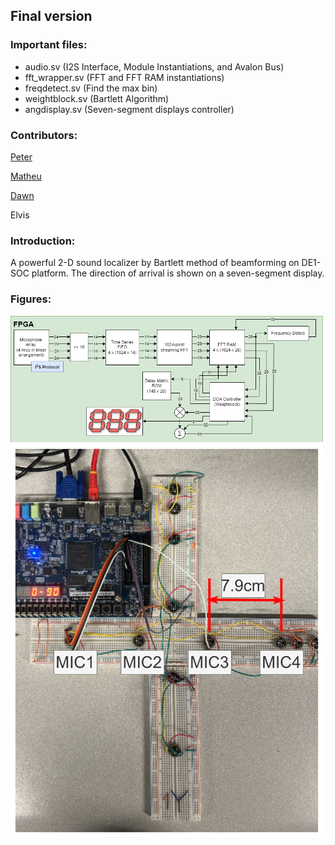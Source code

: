 ## Final version
### Important files: 
+ audio.sv (I2S Interface, Module Instantiations, and Avalon Bus)
+ fft\_wrapper.sv (FFT and FFT RAM instantiations)
+ freqdetect.sv (Find the max bin)
+ weightblock.sv (Bartlett Algorithm)
+ angdisplay.sv (Seven-segment displays controller)
### Contributors:
[Peter](https://github.com/PeterW-XD)

[Matheu](https://github.com/matheucampbell)

[Dawn](https://github.com/dawn-yoo)

Elvis

### Introduction:
A powerful 2-D sound localizer by Bartlett method of beamforming on DE1-SOC platform. The direction of arrival is shown on a seven-segment display.

### Figures:
<img src="./SoundLocalizerBlockDiagram.png" alt="image" width="500" height="auto">

<img src="./MicArrayNoted.png" alt="image" width="500" height="auto">

